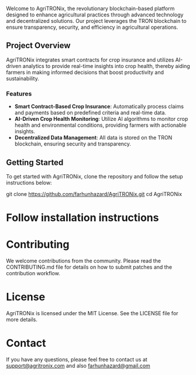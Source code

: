
Welcome to AgriTRONix, the revolutionary blockchain-based platform designed to enhance agricultural practices through advanced technology and decentralized solutions. Our project leverages the TRON blockchain to ensure transparency, security, and efficiency in agricultural operations.

## Project Overview

AgriTRONix integrates smart contracts for crop insurance and utilizes AI-driven analytics to provide real-time insights into crop health, thereby aiding farmers in making informed decisions that boost productivity and sustainability.

### Features

- **Smart Contract-Based Crop Insurance**: Automatically process claims and payments based on predefined criteria and real-time data.
- **AI-Driven Crop Health Monitoring**: Utilize AI algorithms to monitor crop health and environmental conditions, providing farmers with actionable insights.
- **Decentralized Data Management**: All data is stored on the TRON blockchain, ensuring security and transparency.

## Getting Started

To get started with AgriTRONix, clone the repository and follow the setup instructions below:


git clone https://github.com/farhunhazard/AgriTRONix.git
cd AgriTRONix

# Follow installation instructions

# Contributing
We welcome contributions from the community. Please read the CONTRIBUTING.md file for details on how to submit patches and the contribution workflow.

# License
AgriTRONix is licensed under the MIT License. See the LICENSE file for more details.

# Contact
If you have any questions, please feel free to contact us at support@agritronix.com and also farhunhazard@gmail.com
